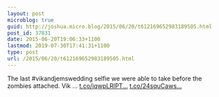 ```yaml
---
layout: post
microblog: true
guid: http://joshua.micro.blog/2015/06/20/t612169652983189505.html
post_id: 37831
date: 2015-06-20T19:06:33+1100
lastmod: 2019-07-30T17:41:31+1100
type: post
url: /2015/06/20/t612169652983189505.html
---
```

The last #vikandjemswedding selfie we were able to take before the zombies attached. 
Vik … [t.co/iqwpLRlPT...](http://t.co/iqwpLRlPTN) [t.co/24squCaws...](http://t.co/24squCawsw)
